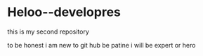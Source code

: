 # Heloo--developres
this is my second repository

to be honest i am new to git hub be patine i will be expert or hero
